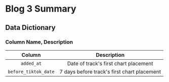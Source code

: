 # Blog 3 Summary

## Data Dictionary

### Column Name, Description

| Column        | Description                          |
| :---:|:---: |
| `added_at`    | Date of track's first chart placement|
|`before_tiktok_date`|7 days before track's first chart placement|